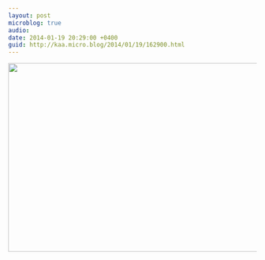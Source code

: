 ```yaml
---
layout: post
microblog: true
audio: 
date: 2014-01-19 20:29:00 +0400
guid: http://kaa.micro.blog/2014/01/19/162900.html
---
```

<img src="https://micro.kaa.bz/uploads/2018/370a211354.jpg" alt="" width="840" height="382" class="alignnone size-full wp-image-959" />
